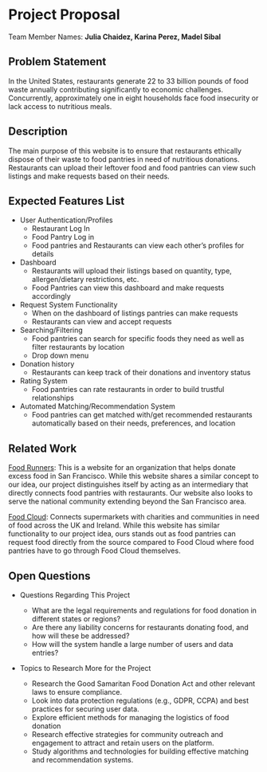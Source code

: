 # Project Proposal

Team Member Names: **Julia Chaidez, Karina Perez, Madel Sibal**

## Problem Statement

In the United States, restaurants generate 22 to 33 billion pounds of food waste annually contributing significantly to economic challenges. Concurrently, approximately one in eight households face food insecurity or lack access to nutritious meals.

## Description

The main purpose of this website is to ensure that restaurants ethically dispose of their waste to food pantries in need of nutritious donations. Restaurants can upload their leftover food and food pantries can view such listings and make requests based on their needs.

## Expected Features List

* User Authentication/Profiles
    * Restaurant Log In
    * Food Pantry Log in
    * Food pantries and Restaurants can view each other’s profiles for details
* Dashboard
    * Restaurants will upload their listings based on quantity, type, allergen/dietary restrictions, etc.
    * Food Pantries can view this dashboard and make requests accordingly
* Request System Functionality 
    * When on the dashboard of listings pantries can make requests
    * Restaurants can view and accept requests
* Searching/Filtering
    * Food pantries can search for specific foods they need as well as filter restaurants by location
    * Drop down menu
* Donation history
    * Restaurants can keep track of their donations and inventory status
* Rating System
    * Food pantries can rate restaurants in order to build trustful relationships
* Automated Matching/Recommendation System
    * Food pantries can get matched with/get recommended restaurants automatically based on their needs, preferences, and location

## Related Work

[Food Runners](https://www.foodrunners.org/donate-food/): This is a website for an organization that helps donate excess food in San Francisco. While this website shares a similar concept to our idea, our project distinguishes itself by acting as an intermediary that directly connects food pantries with restaurants. Our website also looks to serve the national community extending beyond the San Francisco area. 

[Food Cloud](https://food.cloud/): Connects supermarkets with charities and communities in need of food across the UK and Ireland. While this website has similar functionality to our project idea, ours stands out as food pantries can request food directly from the source compared to Food Cloud where food pantries have to go through Food Cloud themselves. 

## Open Questions

* Questions Regarding This Project
    * What are the legal requirements and regulations for food donation in different states or regions?
    * Are there any liability concerns for restaurants donating food, and how will these be addressed?
    * How will the system handle a large number of users and data entries?

* Topics to Research More for the Project
    * Research the Good Samaritan Food Donation Act and other relevant laws to ensure compliance.
    * Look into data protection regulations (e.g., GDPR, CCPA) and best practices for securing user data.
    * Explore efficient methods for managing the logistics of food donation
    * Research effective strategies for community outreach and engagement to attract and retain users on the platform.
    * Study algorithms and technologies for building effective matching and recommendation systems.
